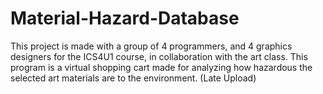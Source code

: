 # Material-Hazard-Database
This project is made with a group of 4 programmers, and 4 graphics designers for the ICS4U1 course, in collaboration with the art class. This program is a virtual shopping cart made for analyzing how hazardous the selected art materials are to the environment. (Late Upload)
